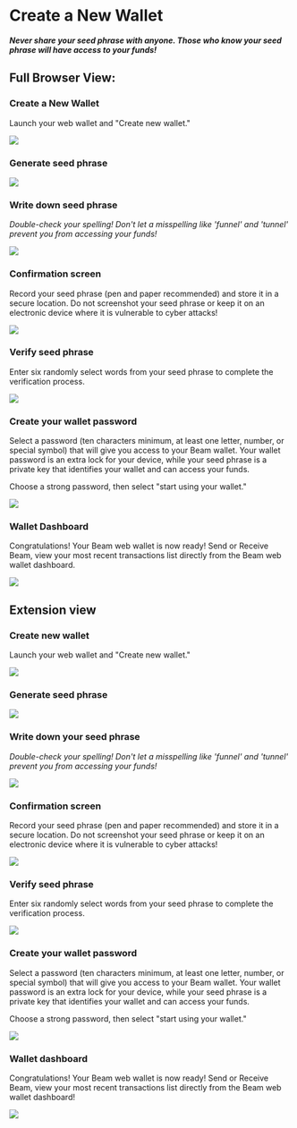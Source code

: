 # Create a New Wallet


_**Never share your seed phrase with anyone. Those who know your seed phrase will have access to your funds!**_


## Full Browser View:

### Create a New Wallet

Launch your web wallet and "Create new wallet."

![](<../.gitbook/assets/Screen Shot 2021-06-01 at 4.37.34 PM.png>)

### Generate seed phrase

![](<../.gitbook/assets/Screen Shot 2021-06-01 at 4.38.45 PM.png>)

### Write down seed phrase


_Double-check your spelling! Don't let a misspelling like 'funnel' and 'tunnel' prevent you from accessing your funds!_


![](<../.gitbook/assets/Screen Shot 2021-06-01 at 4.44.20 PM (1).png>)

### Confirmation screen

Record your seed phrase (pen and paper recommended) and store it in a secure location. Do not screenshot your seed phrase or keep it on an electronic device where it is vulnerable to cyber attacks!

![](<../.gitbook/assets/Screen Shot 2021-06-01 at 4.55.17 PM.png>)

### Verify seed phrase

Enter six randomly select words from your seed phrase to complete the verification process.

![](<../.gitbook/assets/Screen Shot 2021-06-01 at 4.51.52 PM.png>)

### Create your wallet password

Select a password (ten characters minimum, at least one letter, number, or special symbol) that will give you access to your Beam wallet. Your wallet password is an extra lock for your device, while your seed phrase is a private key that identifies your wallet and can access your funds.

Choose a strong password, then select "start using your wallet."

![](<../.gitbook/assets/Screen Shot 2021-06-01 at 4.55.55 PM.png>)

### Wallet Dashboard

Congratulations! Your Beam web wallet is now ready! Send or Receive Beam, view your most recent transactions list directly from the Beam web wallet dashboard.

![](<../.gitbook/assets/Screen Shot 2021-06-01 at 5.01.59 PM.png>)

## Extension view

### Create new wallet

Launch your web wallet and "Create new wallet."

![](<../.gitbook/assets/Screen Shot 2021-06-01 at 5.04.58 PM.png>)

### Generate seed phrase

![](<../.gitbook/assets/Screen Shot 2021-06-01 at 5.08.03 PM.png>)

### Write down your seed phrase


_Double-check your spelling! Don't let a misspelling like 'funnel' and 'tunnel' prevent you from accessing your funds!_


![](<../.gitbook/assets/Screen Shot 2021-05-31 at 6.03.39 PM (1).png>)

### Confirmation screen

Record your seed phrase (pen and paper recommended) and store it in a secure location. Do not screenshot your seed phrase or keep it on an electronic device where it is vulnerable to cyber attacks!

![](<../.gitbook/assets/Screen Shot 2021-06-01 at 5.13.07 PM.png>)

### Verify seed phrase

Enter six randomly select words from your seed phrase to complete the verification process.

![](<../.gitbook/assets/Screen Shot 2021-06-01 at 5.15.35 PM.png>)

### Create your wallet password

Select a password (ten characters minimum, at least one letter, number, or special symbol) that will give you access to your Beam wallet. Your wallet password is an extra lock for your device, while your seed phrase is a private key that identifies your wallet and can access your funds.

Choose a strong password, then select "start using your wallet."

![](<../.gitbook/assets/Screen Shot 2021-06-01 at 5.18.18 PM.png>)

### Wallet dashboard

Congratulations! Your Beam web wallet is now ready! Send or Receive Beam, view your most recent transactions list directly from the Beam web wallet dashboard!

![](../.gitbook/assets/0312.png)
